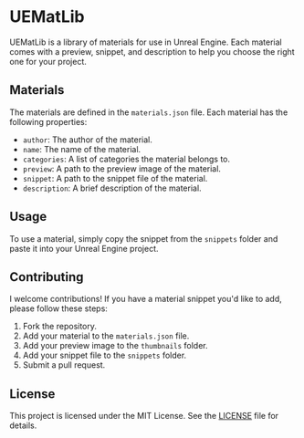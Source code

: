 # UEMatLib

UEMatLib is a library of materials for use in Unreal Engine. Each material comes with a preview, snippet, and description to help you choose the right one for your project.

## Materials

The materials are defined in the `materials.json` file. Each material has the following properties:
- `author`: The author of the material.
- `name`: The name of the material.
- `categories`: A list of categories the material belongs to.
- `preview`: A path to the preview image of the material.
- `snippet`: A path to the snippet file of the material.
- `description`: A brief description of the material.

## Usage

To use a material, simply copy the snippet from the `snippets` folder and paste it into your Unreal Engine project.

## Contributing

I welcome contributions! If you have a material snippet you'd like to add, please follow these steps:
1. Fork the repository.
2. Add your material to the `materials.json` file.
3. Add your preview image to the `thumbnails` folder.
4. Add your snippet file to the `snippets` folder.
5. Submit a pull request.

## License

This project is licensed under the MIT License. See the [LICENSE](./LICENSE) file for details.
